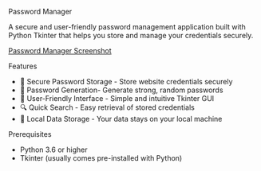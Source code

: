 Password Manager

A secure and user-friendly password management application built with Python Tkinter that helps you store and manage your credentials securely.

[Password Manager Screenshot](Screenshot%202025-09-04%20085330.png)

Features
- 🔐 Secure Password Storage - Store website credentials securely
- 🎯 Password Generation- Generate strong, random passwords
- 📱 User-Friendly Interface - Simple and intuitive Tkinter GUI
- 🔍 Quick Search - Easy retrieval of stored credentials
- 💾 Local Data Storage - Your data stays on your local machine

Prerequisites
- Python 3.6 or higher
- Tkinter (usually comes pre-installed with Python)
